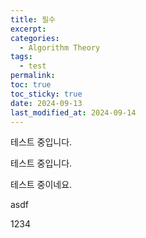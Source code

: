 ```yaml
---
title: 필수
excerpt: 
categories:
  - Algorithm Theory
tags:
  - test
permalink: 
toc: true
toc_sticky: true
date: 2024-09-13
last_modified_at: 2024-09-14
---
```





테스트 중입니다.

테스트 중입니다.

테스트 중이네요.

asdf


1234
